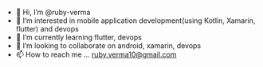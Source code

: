 - 👋 Hi, I’m @ruby-verma
- 👀 I’m interested in mobile application development(using Kotlin, Xamarin, flutter) and devops
- 🌱 I’m currently learning flutter, devops
- 💞️ I’m looking to collaborate on android, xamarin, devops
- 📫 How to reach me ... ruby.verma10@gmail.com

<!---
ruby-verma/ruby-verma is a ✨ special ✨ repository because its `README.md` (this file) appears on your GitHub profile.
You can click the Preview link to take a look at your changes.
--->
